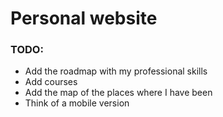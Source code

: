 # Personal website

### TODO:
* Add the roadmap with my professional skills
* Add courses
* Add the map of the places where I have been
* Think of a mobile version

